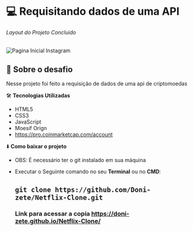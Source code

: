 
 # :computer:  Requisitando dados de uma API
######  Layout do Projeto Concluído
![Pagina Inicial Instagram](https://github.com/Doni-zete/Api-Criptomoedas/blob/main/cripto.gif)

## :rocket: Sobre o desafio


 Nesse projeto foi feito a requisição de dados de uma api de criptomoedas  

:hammer_and_wrench: **Tecnologias Utilizadas**
* HTML5
* CSS3
* JavaScript
* Moesif Orign
* https://pro.coinmarketcap.com/account

:arrow_down: **Como baixar o projeto**

* OBS: É necessário ter o git instalado em sua máquina
* Executar o Seguinte comando no seu **Terminal**  ou no **CMD**:

  ## `git clone https://github.com/Doni-zete/Netflix-Clone.git`
        
        
        
      

   ### Link para acessar a copia https://doni-zete.github.io/Netflix-Clone/

